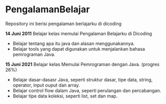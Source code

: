 # PengalamanBelajar
Repository ini berisi pengalaman berlajarku di dicoding

**14 Juni 2011**
Belajar kelas memulai Pengalaman Belajarku di Dicoding
  * Belajar tentang apa itu java dan alasan menggunakannya.
  * Belajar tools yang dapat digunakan untuk menjalankan bahasa pemrograman Java.

**15 Juni 2021**
Belajar kelas Memulai Pemrograman dengan Java. (progres 26%)
 * Belajar dasar-dasasr Java, seperti struktur dasar, tipe data, string, operator, input ouput dan array.
 * Belajar control flow dalam Java, seperti perulangan dan percabangan.
 * Belajar tipe data koleksi, seperti list, set dan map.
